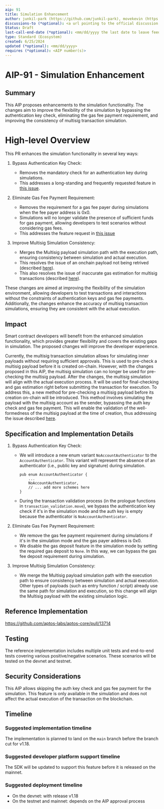 ```yaml
---
aip: 91
title: Simulation Enhancement
author: junkil-park (https://github.com/junkil-park), movekevin (https://github.com/movekevin), gregnazario (https://github.com/gregnazario)
discussions-to (*optional): <a url pointing to the official discussion thread>
Status: Draft
last-call-end-date (*optional): <mm/dd/yyyy the last date to leave feedbacks and reviews>
type: Standard (Ecosystem)
created: 6/25/2024
updated (*optional): <mm/dd/yyyy>
requires (*optional): <AIP number(s)>
---
```


# AIP-91 - Simulation Enhancement

## Summary

This AIP proposes enhancements to the simulation functionality. The changes aim to improve the flexibility of the simulation by bypassing the authentication key check, eliminating the gas fee payment requirement, and improving the consistency of multisig transaction simulation.

# High-level Overview

This PR enhances the simulation functionality in several key ways:

1. Bypass Authentication Key Check:
   * Removes the mandatory check for an authentication key during simulations.
   * This addresses a long-standing and frequently requested feature in [this issue](https://github.com/aptos-labs/aptos-core/issues/6862).

2. Eliminate Gas Fee Payment Requirement:
   * Removes the requirement for a gas fee payer during simulations when the fee payer address is 0x0.
   * Simulations will no longer validate the presence of sufficient funds for gas payment, allowing developers to test scenarios without considering gas fees.
   * This addresses the feature request in [this issue](https://github.com/aptos-labs/aptos-core/issues/13686)

3. Improve Multisig Simulation Consistency:
   * Merges the Multisig payload simulation path with the execution path, ensuring consistency between simulation and actual execution.
   * This resolves the issue of an onchain payload not being retrived (described [here](https://github.com/aptos-labs/aptos-core/issues/12703)).
   * This also resolves the issue of inaccurate gas estimation for multisig transactions (described [here](https://github.com/aptos-labs/aptos-core/issues/12704)).

These changes are aimed at improving the flexibility of the simulation environment, allowing developers to test transactions and interactions without the constraints of authentication keys and gas fee payments. Additionally, the changes enhance the accuracy of multisig transaction simulations, ensuring they are consistent with the actual execution.

## Impact

Smart contract developers will benefit from the enhanced simulation functionality, which provides greater flexibility and covers the existing gaps in simulation. The proposed changes will improve the developer experience.

Currently, the multisig transaction simulation allows for simulating inner payloads without requiring sufficient approvals. This is used to pre-check a multisig payload before it is created on-chain. However, with the changes proposed in this AIP, the multisig simulation can no longer be used for pre-checking the multisig payload. After the changes, the multisig simulation will align with the actual execution process. It will be used for final-checking and gas estimation right before submitting the transaction for execution. To address this, a new method for pre-checking a multisig payload before its creation on-chain will be introduced. This method involves simulating the payload with the multisig account as the sender, bypassing the auth key check and gas fee payment. This will enable the validation of the well-formedness of the multisig payload at the time of creation, thus addressing the issue described  [here](https://github.com/aptos-labs/aptos-core/issues/11106).

## Specification and Implementation Details

1. Bypass Authentication Key Check:
   * We will introduce a new enum variant `NoAccountAuthenticator` to the `AccountAuthenticator`. This variant will represent the absence of an authenticator (i.e., public key and signature) during simulation.
        ```
        pub enum AccountAuthenticator {
            ...
            NoAccountAuthenticator,
            // ... add more schemes here
        }
        ```
   * During the transaction validation process (in the prologue functions in `transaction_validation.move`), we bypass the authentication key check if it's in the simulation mode and the auth key is empty because the authenticator is `NoAccountAuthenticator`.

2. Eliminate Gas Fee Payment Requirement:
    * We remove the gas fee payment requirement during simulations if it's in the simulation mode and the gas payer address is 0x0.
    * We disable the gas deposit feature in the simulation mode by setting the required gas deposit to `None`. In this way, we can bypass the gas fee deposit requirement during simulation.

3. Improve Multisig Simulation Consistency:
    * We merge the Multisig payload simulation path with the execution path to ensure consistency between simulation and actual execution. Other types of payloads (such as entry function / script) already use the same path for simulation and execution, so this change will align the Multisig payload with the existing simulation logic.

## Reference Implementation

https://github.com/aptos-labs/aptos-core/pull/13714

## Testing

The reference implementation includes multiple unit tests and end-to-end tests covering various positive/negative scenarios. These scenarios will be tested on the devnet and testnet.

## Security Considerations

This AIP allows skipping the auth key check and gas fee payment for the simulation. This feature is only available in the simulation and does not affect the actual execution of the transaction on the blockchain.

## Timeline

### Suggested implementation timeline

The implementation is planned to land on the `main` branch before the branch cut for v1.18.

### Suggested developer platform support timeline

The SDK will be updated to support this feature before it is released on the mainnet.

### Suggested deployment timeline

* On the devnet: with release v1.18
* On the testnet and mainnet: depends on the AIP approval process
